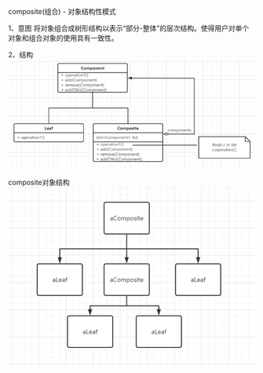 composite(组合) - 对象结构性模式

1、意图
将对象组合成树形结构以表示“部分-整体”的层次结构。使得用户对单个对象和组合对象的使用具有一致性。

2、结构
![img_1.png](img_1.png)


composite对象结构
![img.png](img.png)
